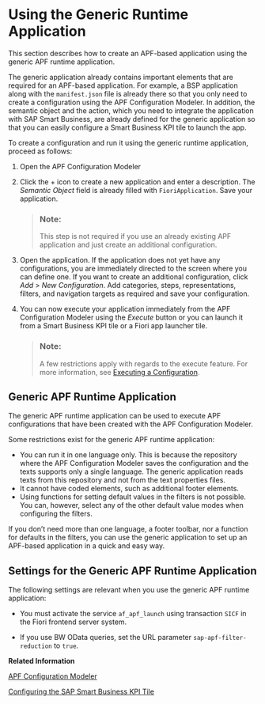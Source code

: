 <!-- loio3aa60841f1d542088ae85fda131ff094 -->

# Using the Generic Runtime Application

This section describes how to create an APF-based application using the generic APF runtime application.

The generic application already contains important elements that are required for an APF-based application. For example, a BSP application along with the `manifest.json` file is already there so that you only need to create a configuration using the APF Configuration Modeler. In addition, the semantic object and the action, which you need to integrate the application with SAP Smart Business, are already defined for the generic application so that you can easily configure a Smart Business KPI tile to launch the app.

To create a configuration and run it using the generic runtime application, proceed as follows:

1.  Open the APF Configuration Modeler
2.  Click the + icon to create a new application and enter a description. The *Semantic Object* field is already filled with `FioriApplication`. Save your application.

    > ### Note:  
    > This step is not required if you use an already existing APF application and just create an additional configuration.

3.  Open the application. If the application does not yet have any configurations, you are immediately directed to the screen where you can define one. If you want to create an additional configuration, click *Add* \> *New Configuration*. Add categories, steps, representations, filters, and navigation targets as required and save your configuration.

4.  You can now execute your application immediately from the APF Configuration Modeler using the *Execute* button or you can launch it from a Smart Business KPI tile or a Fiori app launcher tile.

    > ### Note:  
    > A few restrictions apply with regards to the execute feature. For more information, see [Executing a Configuration](executing-a-configuration-69bed7d.md).




## Generic APF Runtime Application

The generic APF runtime application can be used to execute APF configurations that have been created with the APF Configuration Modeler.

Some restrictions exist for the generic APF runtime application:

-   You can run it in one language only. This is because the repository where the APF Configuration Modeler saves the configuration and the texts supports only a single language. The generic application reads texts from this repository and not from the text properties files.
-   It cannot have coded elements, such as additional footer elements.
-   Using functions for setting default values in the filters is not possible. You can, however, select any of the other default value modes when configuring the filters.

If you don’t need more than one language, a footer toolbar, nor a function for defaults in the filters, you can use the generic application to set up an APF-based application in a quick and easy way.



## Settings for the Generic APF Runtime Application

The following settings are relevant when you use the generic APF runtime application:

-   You must activate the service `af_apf_launch` using transaction `SICF` in the Fiori frontend server system.

-   If you use BW OData queries, set the URL parameter `sap-apf-filter-reduction` to `true`.


**Related Information**  


[APF Configuration Modeler](apf-configuration-modeler-b57224b.md "")

[Configuring the SAP Smart Business KPI Tile](configuring-the-sap-smart-business-kpi-tile-374364e.md "")

